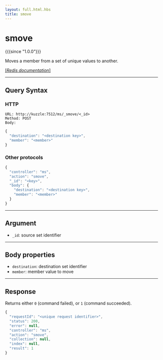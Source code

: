 ```yaml
---
layout: full.html.hbs
title: smove
---
```


# smove

{{{since "1.0.0"}}}

Moves a member from a set of unique values to another.

[[_Redis documentation_]](https://redis.io/commands/smove)

---

## Query Syntax

### HTTP

```http
URL: http://kuzzle:7512/ms/_smove/<_id>
Method: POST  
Body:
```

```js
{
  "destination": "<destination key>",
  "member": "<member>"
}
```

### Other protocols

```js
{
  "controller": "ms",
  "action": "smove",
  "_id": "<key>",
  "body": {
    "destination": "<destination key>",
    "member": "<member>"
  }
}
```

---

## Argument

* `_id`: source set identifier

---

## Body properties

* `destination`: destination set identifier
* `member`: member value to move

---

## Response

Returns either `0` (command failed), or `1` (command succeeded).

```javascript
{
  "requestId": "<unique request identifier>",
  "status": 200,
  "error": null,
  "controller": "ms",
  "action": "smove",
  "collection": null,
  "index": null,
  "result": 1
}
```
